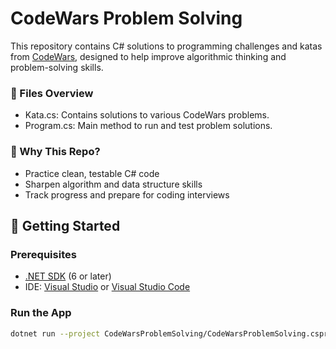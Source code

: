 # CodeWars Problem Solving

This repository contains C# solutions to programming challenges and katas from [CodeWars](https://www.codewars.com/), designed to help improve algorithmic thinking and problem-solving skills.

### 📘 Files Overview
- Kata.cs: Contains solutions to various CodeWars problems.
- Program.cs: Main method to run and test problem solutions.

### 🧠 Why This Repo?

- Practice clean, testable C# code
- Sharpen algorithm and data structure skills
- Track progress and prepare for coding interviews


## 🚀 Getting Started

### Prerequisites

- [.NET SDK](https://dotnet.microsoft.com/en-us/download) (6 or later)
- IDE: [Visual Studio](https://visualstudio.microsoft.com/) or [Visual Studio Code](https://code.visualstudio.com/)

### Run the App

```bash
dotnet run --project CodeWarsProblemSolving/CodeWarsProblemSolving.csproj
```

